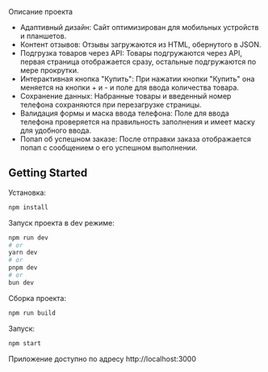 Описание проекта

- Адаптивный дизайн: Сайт оптимизирован для мобильных устройств и планшетов.
- Контент отзывов: Отзывы загружаются из HTML, обернутого в JSON.
- Подгрузка товаров через API: Товары подгружаются через API, первая страница отображается сразу, остальные подгружаются по мере прокрутки.
- Интерактивная кнопка "Купить": При нажатии кнопки "Купить" она меняется на кнопки + и - и поле для ввода количества товара.
- Сохранение данных: Набранные товары и введенный номер телефона сохраняются при перезагрузке страницы.
- Валидация формы и маска ввода телефона: Поле для ввода телефона проверяется на правильность заполнения и имеет маску для удобного ввода.
- Попап об успешном заказе: После отправки заказа отображается попап с сообщением о его успешном выполнении.

## Getting Started

Установка:


```bash
npm install
```

Запуск проекта в dev режиме:

```bash
npm run dev
# or
yarn dev
# or
pnpm dev
# or
bun dev
```

Сборка проекта:

```bash
npm run build
```

Запуск:

```bash
npm start
```


Приложение доступно по адресу http://localhost:3000
